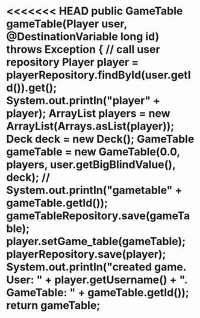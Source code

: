<<<<<<< HEAD
public GameTable gameTable(Player user, @DestinationVariable long id) throws Exception {
// call user repository
Player player = playerRepository.findById(user.getId()).get();
System.out.println("player" + player);
ArrayList<Player> players = new ArrayList<Player>(Arrays.asList(player));
Deck deck = new Deck();
GameTable gameTable = new GameTable(0.0, players, user.getBigBlindValue(), deck);
//        System.out.println("gametable" + gameTable.getId());
gameTableRepository.save(gameTable);
player.setGame_table(gameTable);
playerRepository.save(player);
System.out.println("created game. User: " + player.getUsername() + ". GameTable: " + gameTable.getId());
return gameTable;
=======